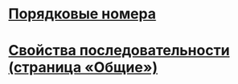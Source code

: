 # [Порядковые номера](sequence-numbers.md)
# [Свойства последовательности (страница «Общие»)](sequence-properties-general-page.md)
